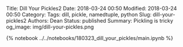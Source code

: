 Title: Dill Your Pickles2
Date: 2018-03-24 00:50
Modified: 2018-03-24 00:50
Category: 
Tags: dill, pickle, namedtuple, python
Slug: dill-your-pickles2
Authors: Dean
Status: published
Summary: Pickling is tricky
og_image: img/dill-your-pickles.png

{% notebook ../../notebooks/180323_dill_your_pickles/main.ipynb %}